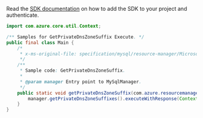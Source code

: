 Read the [SDK documentation](https://github.com/Azure/azure-sdk-for-java/blob/azure-resourcemanager-mysqlflexibleserver_1.0.0-beta.2/sdk/mysqlflexibleserver/azure-resourcemanager-mysqlflexibleserver/README.md) on how to add the SDK to your project and authenticate.

```java
import com.azure.core.util.Context;

/** Samples for GetPrivateDnsZoneSuffix Execute. */
public final class Main {
    /*
     * x-ms-original-file: specification/mysql/resource-manager/Microsoft.DBforMySQL/stable/2021-05-01/examples/GetPrivateDnsZoneSuffix.json
     */
    /**
     * Sample code: GetPrivateDnsZoneSuffix.
     *
     * @param manager Entry point to MySqlManager.
     */
    public static void getPrivateDnsZoneSuffix(com.azure.resourcemanager.mysqlflexibleserver.MySqlManager manager) {
        manager.getPrivateDnsZoneSuffixes().executeWithResponse(Context.NONE);
    }
}
```
